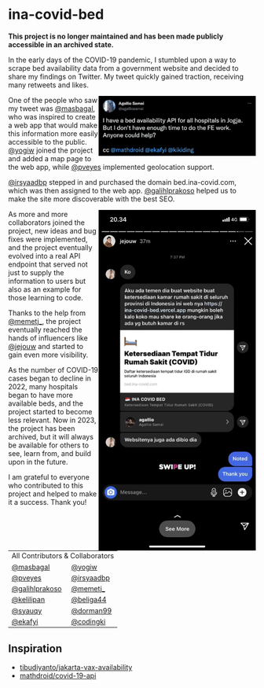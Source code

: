 # ina-covid-bed

**This project is no longer maintained and has been made publicly accessible in an archived state.**

In the early days of the COVID-19 pandemic, I stumbled upon a way to scrape bed availability data from a government website and decided to share my findings on Twitter. My tweet quickly gained traction, receiving many retweets and likes.

<a href="https://twitter.com/agalliosamai/status/1412724448113795076"><img align="right" width="320" src="./public/images/tweet.png" alt="tweet"></a>

One of the people who saw my tweet was [@masbagal](https://github.com/masbagal), who was inspired to create a web app that would make this information more easily accessible to the public. [@yogiw](https://github.com/yogiw) joined the project and added a map page to the web app, while [@pveyes](https://github.com/pveyes) implemented geolocation support.

[@irsyaadbp](https://github.com/irsyaadbp) stepped in and purchased the domain bed.ina-covid.com, which was then assigned to the web app. [@galihlprakoso](https://github.com/galihlprakoso) helped us to make the site more discoverable with the best SEO.

<img align="right" width="320" src="./public/images/share.jpeg" alt="tweet">

As more and more collaborators joined the project, new ideas and bug fixes were implemented, and the project eventually evolved into a real API endpoint that served not just to supply the information to users but also as an example for those learning to code.

Thanks to the help from [@memetj\_](https://twitter.com/memetj_), the project eventually reached the hands of influencers like [@jejouw](https://www.instagram.com/jejouw/?hl=en) and started to gain even more visibility.

As the number of COVID-19 cases began to decline in 2022, many hospitals began to have more available beds, and the project started to become less relevant. Now in 2023, the project has been archived, but it will always be available for others to see, learn from, and build upon in the future.

I am grateful to everyone who contributed to this project and helped to make it a success. Thank you!

<table>
  <tr>
    <td colspan="2">All Contributors & Collaborators</td>
  </tr>
  <tr>
    <td><a href="https://github.com/masbagal">@masbagal</a></td>
    <td><a href="https://github.com/yogiw">@yogiw</a></td>
  </tr>
  <tr>
    <td><a href="https://github.com/pveyes">@pveyes</a></td>
    <td><a href="https://github.com/irsyaadbp">@irsyaadbp</a></td>
  </tr>
  <tr>
    <td><a href="https://github.com/galihlprakoso">@galihlprakoso</a></td>
    <td><a href="https://twitter.com/memetj_">@memetj_</a></td>
  </tr>
  <tr>
    <td><a href="https://github.com/kelilipan">@kelilipan</a></td>
    <td><a href="https://github.com/beliga44">@beliga44</a></td>
  </tr>
  <tr>
    <td><a href="https://github.com/syauqy">@syauqy</a></td>
    <td><a href="https://github.com/dorman99">@dorman99</a></td>
  </tr>
  <tr>
    <td><a href="https://github.com/ekafyi">@ekafyi</a></td>
    <td><a href="https://github.com/codingki">@codingki</a></td>
  </tr>
</table>

## Inspiration

- [tibudiyanto/jakarta-vax-availability](https://github.com/tibudiyanto/jakarta-vax-availability)
- [mathdroid/covid-19-api](https://github.com/mathdroid/covid-19-api)
